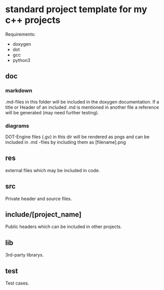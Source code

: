 # standard project template for my c++ projects
 Requirements:
 - doxygen
 - dot
 - gcc
 - python3

## doc
### markdown
.md-files in this folder will be included in the doxygen documentation.
If a title or Header of an included .md is mentioned in another file a reference will
be generated (may need further testing).

### diagrams
DOT-Engine files (.gv) in this dir will be rendered as pngs and can be included in .md -files by
including them as [filename].png

## res
external files which may be included in code.

## src
Private header and source files.

## include/[project\_name]
Public headers which can be included in other projects.

## lib
3rd-party librarys.

## test
Test cases.
